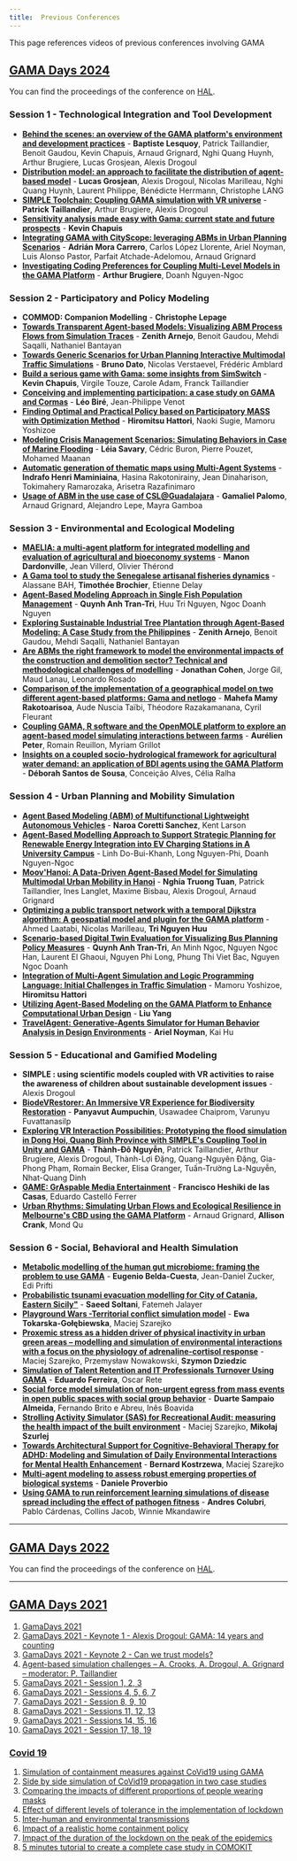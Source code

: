 ```yaml
---
title:  Previous Conferences
---
```


This page references videos of previous conferences involving GAMA

## [GAMA Days 2024](https://gama-platform.org/gama-days-2024/)

You can find the proceedings of the conference on [HAL](https://ird.hal.science/search/index?q=gama+days+2024).

### Session 1 - Technological Integration and Tool Development

*   [**Behind the scenes: an overview of the GAMA platform's environment and development practices**](https://ird.hal.science/ird-04890142) - **Baptiste Lesquoy**, Patrick Taillandier, Benoit Gaudou, Kevin Chapuis, Arnaud Grignard, Nghi Quang Huynh, Arthur Brugiere, Lucas Grosjean, Alexis Drogoul
*   [**Distribution model: an approach to facilitate the distribution of agent-based model**](https://ird.hal.science/ird-04889463) - **Lucas Grosjean**, Alexis Drogoul, Nicolas Marilleau, Nghi Quang Huynh, Laurent Philippe, Bénédicte Herrmann, Christophe LANG
*   [**SIMPLE Toolchain: Coupling GAMA simulation with VR universe**](https://ird.hal.science/ird-04889169) - **Patrick Taillandier**, Arthur Brugiere, Alexis Drogoul
*   [**Sensitivity analysis made easy with Gama: current state and future prospects**](https://ird.hal.science/ird-04889364) - **Kevin Chapuis**
*   [**Integrating GAMA with CityScope: leveraging ABMs in Urban Planning Scenarios**](https://ird.hal.science/ird-04888002) - **Adrián Mora Carrero**, Carlos López Llorente, Ariel Noyman, Luis Alonso Pastor, Parfait Atchade-Adelomou, Arnaud Grignard
*   [**Investigating Coding Preferences for Coupling Multi-Level Models in the GAMA Platform**](https://hal.science/hal-04892313) - **Arthur Brugiere**, Doanh Nguyen-Ngoc

### Session 2 - Participatory and Policy Modeling

*   **COMMOD: Companion Modelling** - **Christophe Lepage**
*   [**Towards Transparent Agent-based Models: Visualizing ABM Process Flows from Simulation Traces**](https://hal.science/hal-04887837) - **Zenith Arnejo**, Benoit Gaudou, Mehdi Saqalli, Nathaniel Bantayan
*   [**Towards Generic Scenarios for Urban Planning Interactive Multimodal Traffic Simulations**](https://hal.science/hal-04890247) - **Bruno Dato**, Nicolas Verstaevel, Frédéric Amblard
*   [**Build a serious game with Gama: some insights from SimSwitch**](https://ird.hal.science/ird-04890148) - **Kevin Chapuis**, Virgile Touze, Carole Adam, Franck Taillandier
*   [**Conceiving and implementing participation: a case study on GAMA and Cormas**](https://ird.hal.science/ird-04889489) - **Léo Biré**, Jean-Philippe Venot
*   [**Finding Optimal and Practical Policy based on Participatory MASS with Optimization Method**](https://hal.science/hal-04892832) - **Hiromitsu Hattori**, Naoki Sugie, Mamoru Yoshizoe
*   [**Modeling Crisis Management Scenarios: Simulating Behaviors in Case of Marine Flooding**](https://hal.science/hal-04889199) - **Léia Savary**, Cédric Buron, Pierre Pouzet, Mohamed Maanan
*   [**Automatic generation of thematic maps using Multi-Agent Systems**](https://hal.science/hal-04890215) - **Indrafo Henri Maminiaina**, Hasina Rakotonirainy, Jean Dinaharison, Tokimahery Ramarozaka, Arisetra Razafinimaro
*   [**Usage of ABM in the use case of CSL@Guadalajara**](https://ird.hal.science/ird-04892323) - **Gamaliel Palomo**, Arnaud Grignard, Alejandro Lepe, Mayra Gamboa

### Session 3 - Environmental and Ecological Modeling

*   [**MAELIA: a multi-agent platform for integrated modelling and evaluation of agricultural and bioeconomy systems**](https://hal.science/hal-04889330) - **Manon Dardonville**, Jean Villerd, Olivier Thérond
*   [**A Gama tool to study the Senegalese artisanal fisheries dynamics**](https://ird.hal.science/ird-04892412) - Alassane BAH, **Timothée Brochier**, Etienne Delay
*   [**Agent-Based Modeling Approach in Single Fish Population Management**](https://ird.hal.science/ird-04889264) - **Quynh Anh Tran-Tri**, Huu Tri Nguyen, Ngoc Doanh Nguyen
*   [**Exploring Sustainable Industrial Tree Plantation through Agent-Based Modeling: A Case Study from the Philippines**](https://hal.science/hal-04890252) - **Zenith Arnejo**, Benoit Gaudou, Mehdi Saqalli, Nathaniel Bantayan
*   [**Are ABMs the right framework to model the environmental impacts of the construction and demolition sector? Technical and methodological challenges of modelling**](https://hal.science/hal-04926385) - **Jonathan Cohen**, Jorge Gil, Maud Lanau, Leonardo Rosado
*   [**Comparison of the implementation of a geographical model on two different agent-based platforms: Gama and netlogo**](https://ird.hal.science/ird-04892420) - **Mahefa Mamy Rakotoarisoa**, Aude Nuscia Taïbi, Théodore Razakamanana, Cyril Fleurant
*   [**Coupling GAMA, R software and the OpenMOLE platform to explore an agent-based model simulating interactions between farms**](https://hal.science/hal-04887937) - **Aurélien Peter**, Romain Reuillon, Myriam Grillot
*   [**Insights on a coupled socio-hydrological framework for agricultural water demand: an application of BDI agents using the GAMA Platform**](https://hal.science/hal-04926331) - **Déborah Santos de Sousa**, Conceição Alves, Célia Ralha

### Session 4 - Urban Planning and Mobility Simulation

*   [**Agent Based Modeling (ABM) of Multifunctional Lightweight Autonomous Vehicles**](https://hal.science/hal-04887958) - **Naroa Coretti Sanchez**, Kent Larson
*   [**Agent-Based Modelling Approach to Support Strategic Planning for Renewable Energy Integration into EV Charging Stations in A University Campus**](https://hal.science/hal-04890223) - Linh Do-Bui-Khanh, Long Nguyen-Phi, Doanh Nguyen-Ngoc
*   [**Moov'Hanoi: A Data-Driven Agent-Based Model for Simulating Multimodal Urban Mobility in Hanoi**](https://ird.hal.science/ird-04889289) - **Nghia Truong Tuan**, Patrick Taillandier, Ines Langlet, Maxime Bisbau, Alexis Drogoul, Arnaud Grignard
*   [**Optimizing a public transport network with a temporal Dijkstra algorithm: A geospatial model and plugin for the GAMA platform**](https://ird.hal.science/ird-04890190) - Ahmed Laatabi, Nicolas Marilleau, **Tri Nguyen Huu**
*   [**Scenario-based Digital Twin Evaluation for Visualizing Bus Planning Policy Measures**](https://hal.science/hal-04889244) - **Quynh Anh Tran-Tri**, An Minh Ngoc, Nguyen Ngoc Han, Laurent El Ghaoui, Nguyen Phi Long, Phung Thi Viet Bac, Nguyen Ngoc Doanh
*   [**Integration of Multi-Agent Simulation and Logic Programming Language: Initial Challenges in Traffic Simulation**](https://hal.science/hal-04892835) - Mamoru Yoshizoe, **Hiromitsu Hattori**
*   [**Utilizing Agent-Based Modeling on the GAMA Platform to Enhance Computational Urban Design**](https://hal.science/hal-04890268) - **Liu Yang**
*   [**TravelAgent: Generative-Agents Simulator for Human Behavior Analysis in Design Environments**](https://hal.science/hal-04926292) - **Ariel Noyman**, Kai Hu

### Session 5 - Educational and Gamified Modeling

*   **SIMPLE : using scientific models coupled with VR activities to raise the awareness of children about sustainable development issues** - Alexis Drogoul
*   [**BiodeVRestorer: An Immersive VR Experience for Biodiversity Restoration**](https://hal.science/hal-04889405) - **Panyavut Aumpuchin**, Usawadee Chaiprom, Varunyu Fuvattanasilp
*   [**Exploring VR Interaction Possibilities: Prototyping the flood simulation in Dong Hoi, Quang Binh Province with SIMPLE's Coupling Tool in Unity and GAMA**](https://ird.hal.science/ird-04890257) - **Thành-Đô Nguyễn**, Patrick Taillandier, Arthur Brugiere, Alexis Drogoul, Thành-Lợi Đặng, Quang-Nguyên Đặng, Gia-Phong Phạm, Romain Becker, Elisa Granger, Tuấn-Trường La-Nguyễn, Nhat-Quang Dinh
*   [**GAME: GrAspable Media Entertainment**](https://hal.science/hal-04926371) - **Francisco Heshiki de las Casas**, Eduardo Castelló Ferrer
*   [**Urban Rhythms: Simulating Urban Flows and Ecological Resilience in Melbourne's CBD using the GAMA Platform**](https://ird.hal.science/ird-04887779) - Arnaud Grignard, **Allison Crank**, Mond Qu

### Session 6 - Social, Behavioral and Health Simulation

*   [**Metabolic modelling of the human gut microbiome: framing the problem to use GAMA**](https://ird.hal.science/ird-04890204) - **Eugenio Belda-Cuesta**, Jean-Daniel Zucker, Edi Prifti
*   [**Probabilistic tsunami evacuation modelling for City of Catania, Eastern Sicily"**](https://hal.science/hal-04889135) - **Saeed Soltani**, Fatemeh Jalayer
*   [**Playground Wars -Territorial conflict simulation model**](https://hal.science/hal-04926397) - **Ewa Tokarska-Gołębiewska**, Maciej Szarejko
*   [**Proxemic stress as a hidden driver of physical inactivity in urban green areas – modelling and simulation of environmental interactions with a focus on the physiology of adrenaline-cortisol response**](https://hal.science/hal-04926309) - Maciej Szarejko, Przemysław Nowakowski, **Szymon Dziedzic**
*   [**Simulation of Talent Retention and IT Professionals Turnover Using GAMA**](https://hal.science/hal-04888184) - **Eduardo Ferreira**, Oscar Rete
*   [**Social force model simulation of non-urgent egress from mass events in open public spaces with social group behavior**](https://hal.science/hal-04889098) - **Duarte Sampaio Almeida**, Fernando Brito e Abreu, Inês Boavida
*   [**Strolling Activity Simulator (SAS) for Recreational Audit: measuring the health impact of the built environment**](https://hal.science/hal-04926360) - Maciej Szarejko, **Mikołaj Szurlej**
*   [**Towards Architectural Support for Cognitive-Behavioral Therapy for ADHD: Modeling and Simulation of Daily Environmental Interactions for Mental Health Enhancement**](https://hal.science/hal-04890389) - **Bernard Kostrzewa**, Maciej Szarejko
*   [**Multi-agent modeling to assess robust emerging properties of biological systems**](https://hal.science/hal-04887881) - **Daniele Proverbio**
*   [**Using GAMA to run reinforcement learning simulations of disease spread including the effect of pathogen fitness**](https://hal.science/hal-04926351) - **Andres Colubri**, Pablo Cárdenas, Collins Jacob, Winnie Mkandawire

---

## [GAMA Days 2022](https://gama-platform.org/gama.resources/conferences/Gama-Days-2022/)

You can find the proceedings of the conference on [HAL](https://hal.ird.fr/ird-04179579).

---

## [GAMA Days 2021](https://www.irit.fr/GamaDays2021/)
1. [GamaDays 2021](https://www.youtube.com/playlist?list=PLIf4h7zpeBeHrK7GY7HeWojXniBU_6nN-)
2. [GamaDays 2021 - Keynote 1 - Alexis Drogoul: GAMA: 14 years and counting](https://www.youtube.com/watch?v=X4gCl23SvrQ)
3. [GamaDays 2021 - Keynote 2 - Can we trust models?](https://www.youtube.com/watch?v=PukPjbNgumM)
4. [Agent-based simulation challenges – A. Crooks, A. Drogoul, A. Grignard – moderator: P. Taillandier](https://www.youtube.com/watch?v=MEyAV1QTpBs)
5. [GamaDays 2021 - Session 1, 2, 3](https://www.youtube.com/watch?v=jpWxk1hcTTkx)
6. [GamaDays 2021 - Sessions 4, 5, 6, 7](https://www.youtube.com/watch?v=jLPo0YYLH2g)
7. [GamaDays 2021 - Session 8, 9, 10](https://www.youtube.com/watch?v=vt7pK9oJcww)
8. [GamaDays 2021 - Sessions 11, 12, 13](https://www.youtube.com/watch?v=woLBKMBVNLo)
9. [GamaDays 2021 - Sessions 14, 15, 16](https://www.youtube.com/watch?v=jwvuILV2stU)
10. [GamaDays 2021 - Session 17, 18, 19](https://www.youtube.com/watch?v=p5FcGPV1aRM)

### [Covid 19](https://www.youtube.com/playlist?list=PLIf4h7zpeBeHXuA-Q9Fy93p7bj9CMwcen)
1. [Simulation of containment measures against CoVid19 using GAMA](https://www.youtube.com/watch?v=4AxIPHSZZkQ&list=PLIf4h7zpeBeHXuA-Q9Fy93p7bj9CMwcen&index=1)
2. [Side by side simulation of CoVid19 propagation in two case studies](https://www.youtube.com/watch?v=PxFljiGkXrc&list=PLIf4h7zpeBeHXuA-Q9Fy93p7bj9CMwcen&index=2)
3. [Comparing the impacts of different proportions of people wearing masks](https://www.youtube.com/watch?v=FYehyECkoh4&list=PLIf4h7zpeBeHXuA-Q9Fy93p7bj9CMwcen&index=3)
4. [Effect of different levels of tolerance in the implementation of lockdown](https://www.youtube.com/watch?v=9VrXSwenhqg&list=PLIf4h7zpeBeHXuA-Q9Fy93p7bj9CMwcen&index=4)
5. [Inter-human and environmental transmissions](https://www.youtube.com/watch?v=wmgx5FlAxFE&list=PLIf4h7zpeBeHXuA-Q9Fy93p7bj9CMwcen&index=5)
6. [Impact of a realistic home containment policy](https://www.youtube.com/watch?v=he-dvtHDXZE&list=PLIf4h7zpeBeHXuA-Q9Fy93p7bj9CMwcen&index=6)
7. [Impact of the duration of the lockdown on the peak of the epidemics](https://www.youtube.com/watch?v=uxMUnmaYQQY&list=PLIf4h7zpeBeHXuA-Q9Fy93p7bj9CMwcen&index=7)
8. [5 minutes tutorial to create a complete case study in COMOKIT](https://www.youtube.com/watch?v=sQI63mgtYi4&list=PLIf4h7zpeBeHXuA-Q9Fy93p7bj9CMwcen&index=8)